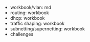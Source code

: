 -  workbook/vlan: md
- routing: workbook
- dhcp: workbook
- traffic shaping: workbook
- subnetting/supernetting: workbook
- challenges
